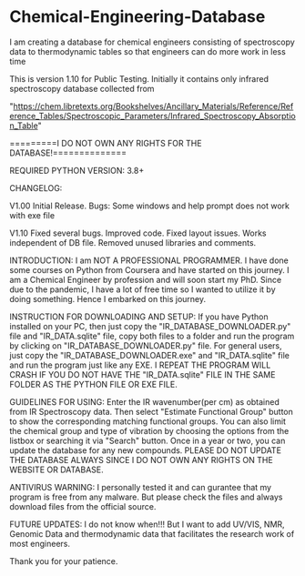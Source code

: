 # Chemical-Engineering-Database
I am creating a database for chemical engineers consisting of spectroscopy data to thermodynamic tables so that engineers can do more work in less time

This is version 1.10 for Public Testing.
Initially it contains only infrared spectroscopy database collected from 

"https://chem.libretexts.org/Bookshelves/Ancillary_Materials/Reference/Reference_Tables/Spectroscopic_Parameters/Infrared_Spectroscopy_Absorption_Table"

=========I DO NOT OWN ANY RIGHTS FOR THE DATABASE!==============

REQUIRED PYTHON VERSION: 3.8+

CHANGELOG:

V1.00
Initial Release. Bugs: Some windows and help prompt does not work with exe file

V1.10
Fixed several bugs.
Improved code.
Fixed layout issues.
Works independent of DB file.
Removed unused libraries and comments.

INTRODUCTION:
I am NOT A PROFESSIONAL PROGRAMMER. I have done some courses on Python from Coursera and have started on this journey. I am a Chemical Engineer by profession and will soon start my PhD. Since due to the pandemic, I have a lot of free time so I wanted to utilize it by doing something. Hence I embarked on this journey.

INSTRUCTION FOR DOWNLOADING AND SETUP:
If you have Python installed on your PC, then just copy the "IR_DATABASE_DOWNLOADER.py" file and "IR_DATA.sqlite" file, copy both files to a folder and run the program by clicking on "IR_DATABASE_DOWNLOADER.py" file. For general users, just copy the "IR_DATABASE_DOWNLOADER.exe" and "IR_DATA.sqlite" file and run the program just like any EXE.
I REPEAT THE PROGRAM WILL CRASH IF YOU DO NOT HAVE THE "IR_DATA.sqlite" FILE IN THE SAME FOLDER AS THE PYTHON FILE OR EXE FILE.

GUIDELINES FOR USING:
Enter the IR wavenumber(per cm) as obtained from IR Spectroscopy data. Then select "Estimate Functional Group" button to show the corresponding matching functional groups. You can also limit the chemical group and type of vibration by choosing the options from the listbox or searching it via "Search" button. Once in a year or two, you can update the database for any new compounds. PLEASE DO NOT UPDATE THE DATABASE ALWAYS SINCE I DO NOT OWN ANY RIGHTS ON THE WEBSITE OR DATABASE.

ANTIVIRUS WARNING:
I personally tested it and can gurantee that my program is free from any malware. But please check the files and always download files from the official source. 

FUTURE UPDATES:
I do not know when!!! But I want to add UV/VIS, NMR, Genomic Data and thermodynamic data that facilitates the research work of most engineers.

Thank you for your patience.
